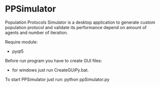 # PPSimulator
Population Protocols Simulator is a desktop application to generate custom population protocol and validate its performance depend on amount of agents and number of iteration.

Require module:
- pyqt5

Before run program you have to create GUI files:
- for windows just run CreateGUiPy.bat.

To start PPSimulator just run:
python ppSimulator.py